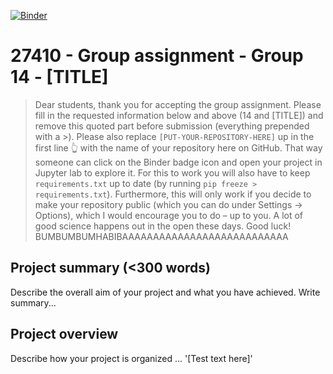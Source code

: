 [![Binder](https://mybinder.org/badge_logo.svg)](https://mybinder.org/v2/gh/27410/[PUT-YOUR-REPOSITORY-HERE]/main)

# 27410 - Group assignment - Group 14 - [TITLE]

> Dear students, thank you for accepting the group assignment. Please fill in the
> requested information below and above (14 and [TITLE]) and remove this quoted part before submission (everything prepended with a >).
> Please also replace `[PUT-YOUR-REPOSITORY-HERE]` up in the first line 👆 with the name of your repository here on GitHub.
> That way someone can click on the Binder badge icon and open your project in Jupyter lab to explore it.
> For this to work you will also have to keep `requirements.txt` up to date (by running `pip freeze > requirements.txt`).
> Furthermore, this will only work if you decide to make your repository public (which you can do under Settings -> Options),
> which I would encourage you to do – up to you. A lot of good science happens out in the open these days. 
> Good luck!
BUMBUMBUMHABIBAAAAAAAAAAAAAAAAAAAAAAAAAAA
## Project summary (<300 words)
Describe the overall aim of your project and what you have achieved.
Write summary...

## Project overview
Describe how your project is organized ...
'[Test text here]' 

